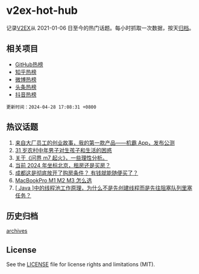# v2ex-hot-hub

 记录[V2EX](https://www.v2ex.com/)从 2021-01-06 日至今的热门话题。每小时抓取一次数据，按天[归档](archives)。
 
 ## 相关项目

- [GitHub热榜](https://github.com/lonnyzhang423/github-hot-hub)
- [知乎热榜](https://github.com/lonnyzhang423/zhihu-hot-hub)
- [微博热榜](https://github.com/lonnyzhang423/weibo-hot-hub)
- [头条热榜](https://github.com/lonnyzhang423/toutiao-hot-hub)
- [抖音热榜](https://github.com/lonnyzhang423/douyin-hot-hub)


 `更新时间：2024-04-28 17:08:31 +0800`

## 热议话题

1. [来自大厂员工的创业故事，我的第一款产品——机霸 App，发布公测](https://www.v2ex.com/t/1036242)
1. [31 岁农村中年男子对生孩子和生活的困惑](https://www.v2ex.com/t/1036314)
1. [关于《问界 m7 起火》，一些理性分析。](https://www.v2ex.com/t/1036379)
1. [当前 2024 年坐标北京，租房还是买房？](https://www.v2ex.com/t/1036307)
1. [成都这是彻底放开了购房条件？ 有钱就能随便买了？](https://www.v2ex.com/t/1036308)
1. [MacBookPro M1 M2 M3 怎么选](https://www.v2ex.com/t/1036247)
1. [[ Java ]中的线程池工作原理，为什么不是先创建线程而是先往阻塞队列里塞任务？](https://www.v2ex.com/t/1036271)

## 历史归档

[archives](archives)

## License

See the [LICENSE](LICENSE) file for license rights and limitations (MIT).
